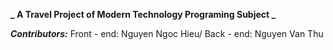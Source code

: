 **_ A Travel Project of Modern Technology Programing Subject _**

**_Contributors:_**
Front - end: Nguyen Ngoc Hieu/
Back - end: Nguyen Van Thu
